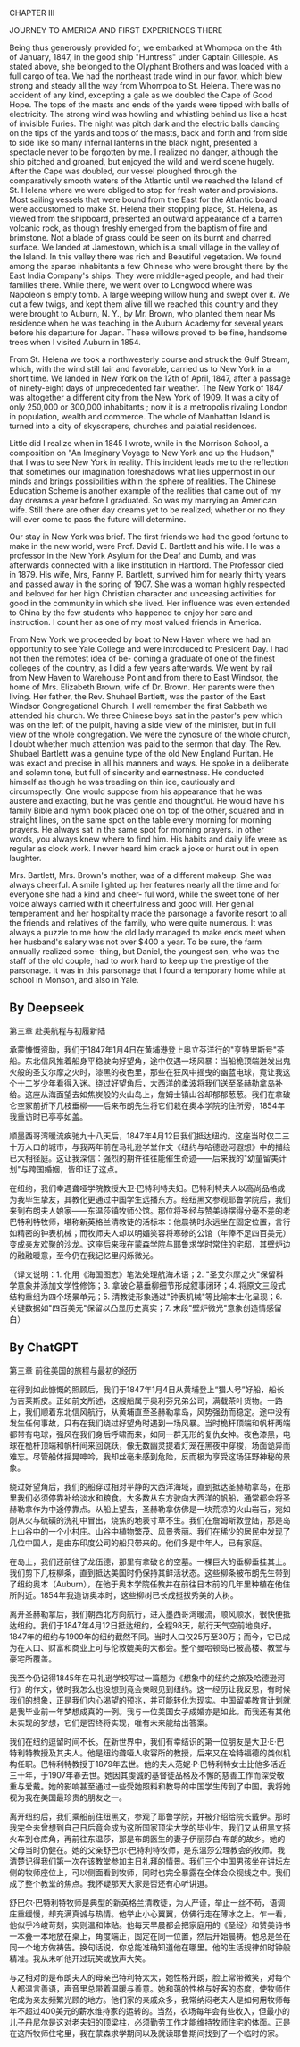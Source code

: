 CHAPTER III 

JOURNEY TO AMERICA AND FIRST 
EXPERIENCES THERE 

Being thus generously provided for, we 
embarked at Whompoa on the 4th of January, 
1847, in the good ship "Huntress" under 
Captain Gillespie. As stated above, she 
belonged to the Olyphant Brothers and was loaded 
with a full cargo of tea. We had the northeast 
trade wind in our favor, which blew strong and 
steady all the way from Whompoa to St. Helena. 
There was no accident of any kind, excepting 
a gale as we doubled the Cape of Good 
Hope. The tops of the masts and ends of the 
yards were tipped with balls of electricity. The 
strong wind was howling and whistling behind 
us like a host of invisible Furies. The night 
was pitch dark and the electric balls dancing 
on the tips of the yards and tops of the masts, 
back and forth and from side to side like so many 
infernal lanterns in the black night, presented a 
spectacle never to be forgotten by me. I realized 
no danger, although the ship pitched and 
groaned, but enjoyed the wild and weird scene 
hugely. After the Cape was doubled, our vessel 
ploughed through the comparatively smooth 
waters of the Atlantic until we reached the 
Island of St. Helena where we were obliged to 
stop for fresh water and provisions. Most 
sailing vessels that were bound from the East 
for the Atlantic board were accustomed to make 
St. Helena their stopping place, St. Helena, as 
viewed from the shipboard, presented an outward 
appearance of a barren volcanic rock, as though 
freshly emerged from the baptism of fire and 
brimstone. Not a blade of grass could be seen 
on its burnt and charred surface. We landed at 
Jamestown, which is a small village in the valley 
of the Island. In this valley there was rich and 
Beautiful vegetation. We found among the 
sparse inhabitants a few Chinese who were 
brought there by the East India Company's 
ships. They were middle-aged people, and had 
their families there. While there, we went over 
to Longwood where was Napoleon's empty 
tomb. A large weeping willow hung and swept 
over it. We cut a few twigs, and kept them alive 
till we reached this country and they were 
brought to Auburn, N. Y., by Mr. Brown, who 
planted them near Ms residence when he was 
teaching in the Auburn Academy for several 
years before his departure for Japan. These 
willows proved to be fine, handsome trees when 
I visited Auburn in 1854. 

From St. Helena we took a northwesterly 
course and struck the Gulf Stream, which, with 
the wind still fair and favorable, carried us to 
New York in a short time. We landed in New 
York on the 12th of April, 1847, after a passage 
of ninety-eight days of unprecedented fair 
weather. The New York of 1847 was altogether 
a different city from the New York of 1909. It 
was a city of only 250,000 or 300,000 inhabitants ; 
now it is a metropolis rivaling London in 
population, wealth and commerce. The whole 
of Manhattan Island is turned into a city of 
skyscrapers, churches and palatial residences. 

Little did I realize when in 1845 I wrote, while 
in the Morrison School, a composition on "An 
Imaginary Voyage to New York and up the 
Hudson," that I was to see New York in reality. 
This incident leads me to the reflection that 
sometimes our imagination foreshadows what lies 
uppermost in our minds and brings possibilities 
within the sphere of realities. The Chinese 
Education Scheme is another example of the 
realities that came out of my day dreams a 
year before I graduated. So was my marrying 
an American wife. Still there are other day 
dreams yet to be realized; whether or no they 
will ever come to pass the future will determine. 

Our stay in New York was brief. The first 
friends we had the good fortune to make in the 
new world, were Prof. David E. Bartlett and 
his wife. He was a professor in the New York 
Asylum for the Deaf and Dumb, and was afterwards 
connected with a like institution in Hartford. 
The Professor died in 1879. His wife, 
Mrs, Fanny P. Bartlett, survived him for nearly 
thirty years and passed away in the spring of 
1907. She was a woman highly respected and 
beloved for her high Christian character and 
unceasing activities for good in the community in 
which she lived. Her influence was even extended 
to China by the few students who happened 
to enjoy her care and instruction. I count her 
as one of my most valued friends in America. 

From New York we proceeded by boat to 
New Haven where we had an opportunity to see 
Yale College and were introduced to President 
Day. I had not then the remotest idea of be- 
coming a graduate of one of the finest colleges 
of the country, as I did a few years afterwards. 
We went by rail from New Haven to Warehouse Point 
and from there to East Windsor, 
the home of Mrs. Elizabeth Brown, wife of Dr. 
Brown. Her parents were then living. Her 
father, the Rev. Shuhael Bartlett, was the pastor 
of the East Windsor Congregational Church. I 
well remember the first Sabbath we attended his 
church. We three Chinese boys sat in the 
pastor's pew which was on the left of the pulpit, 
having a side view of the minister, but in full 
view of the whole congregation. We were the 
cynosure of the whole church, I doubt whether 
much attention was paid to the sermon that day. 
The Rev. Shubael Bartlett was a genuine type 
of the old New England Puritan. He was exact 
and precise in all his manners and ways. He 
spoke in a deliberate and solemn tone, but full of 
sincerity and earnestness. He conducted himself 
as though he was treading on thin ice, 
cautiously and circumspectly. One would suppose 
from his appearance that he was austere and 
exacting, but he was gentle and thoughtful. He 
would have his family Bible and hymn book 
placed one on top of the other, squared and in 
straight lines, on the same spot on the table every 
morning for morning prayers. He always sat 
in the same spot for morning prayers. In other 
words, you always knew where to find him. His 
habits and daily life were as regular as clock 
work. I never heard him crack a joke or hurst 
out in open laughter. 

Mrs. Bartlett, Mrs. Brown's mother, was of 
a different makeup. She was always cheerful. 
A smile lighted up her features nearly all the 
time and for everyone she had a kind and cheer- 
ful word, while the sweet tone of her voice always 
carried with it cheerfulness and good will. Her 
genial temperament and her hospitality made 
the parsonage a favorite resort to all the friends 
and relatives of the family, who were quite 
numerous. It was always a puzzle to me how 
the old lady managed to make ends meet when 
her husband's salary was not over $400 a year. 
To be sure, the farm annually realized some- 
thing, but Daniel, the youngest son, who was the 
staff of the old couple, had to work hard to keep 
up the prestige of the parsonage. It was in this 
parsonage that I found a temporary home while 
at school in Monson, and also in Yale. 


## By Deepseek

第三章 赴美航程与初履新陆

承蒙慷慨资助，我们于1847年1月4日在黄埔港登上奥立芬洋行的"亨特里斯号"茶船。东北信风推着船身平稳驶向好望角，途中仅遇一场风暴：当船桅顶端迸发出鬼火般的圣艾尔摩之火时，漆黑的夜色里，那些在狂风中摇曳的幽蓝电球，竟让我这个十二岁少年看得入迷。绕过好望角后，大西洋的柔波将我们送至圣赫勒拿岛补给。这座从海面望去如焦炭般的火山岛上，詹姆士镇山谷却郁郁葱葱。我们在拿破仑空冢前折下几枝垂柳——后来布朗先生将它们栽在奥本学院的住所旁，1854年我重访时已亭亭如盖。

顺墨西哥湾暖流疾驰九十八天后，1847年4月12日我们抵达纽约。这座当时仅二三十万人口的城市，与我两年前在马礼逊学堂作文《纽约与哈德逊河遐想》中的描绘已大相径庭。这让我深信：强烈的期许往往能催生奇迹——后来我的"幼童留美计划"与跨国婚姻，皆印证了这点。

在纽约，我们幸遇聋哑学院教授大卫·巴特利特夫妇。巴特利特夫人以高尚品格成为我毕生挚友，其教化更通过中国学生远播东方。经纽黑文参观耶鲁学院后，我们来到布朗夫人娘家——东温莎镇牧师公馆。那位将圣经与赞美诗摆得分毫不差的老巴特利特牧师，堪称新英格兰清教徒的活标本：他晨祷时永远坐在固定位置，言行如精密的钟表机械；而牧师夫人却以明媚笑容将寒碜的公馆（年俸不足四百美元）变成亲友欢聚的沙龙。这座后来我在蒙森学院与耶鲁求学时常住的宅邸，其壁炉边的融融暖意，至今仍在我记忆里闪烁微光。

（译文说明：1. 化用《海国图志》笔法处理航海术语；2. "圣艾尔摩之火"保留科学意象并添加文学性修饰；3. 拿破仑墓垂柳细节形成叙事闭环；4. 将原文三段式结构重组为四个场景单元；5. 清教徒形象通过"钟表机械"等比喻本土化呈现；6. 关键数据如"四百美元"保留以凸显历史真实；7. 末段"壁炉微光"意象创造情感留白）


## By ChatGPT

第三章
前往美国的旅程与最初的经历

在得到如此慷慨的照顾后，我们于1847年1月4日从黄埔登上“猎人号”好船，船长为吉莱斯皮。正如前文所述，这艘船属于奥利芬兄弟公司，满载茶叶货物。一路上，我们顺着东北信风航行，从黄埔直至圣赫勒拿岛，风势强劲而稳定。途中没有发生任何事故，只有在我们绕过好望角时遇到一场风暴。当时桅杆顶端和帆杆两端都带有电球，强风在我们身后呼啸而来，如同一群无形的复仇女神。夜色漆黑，电球在桅杆顶端和帆杆间来回跳跃，像无数幽灵提着灯笼在黑夜中穿梭，场面诡异而难忘。尽管船体摇晃呻吟，我却丝毫未感到危险，反而极为享受这场狂野神秘的景象。

绕过好望角后，我们的船穿过相对平静的大西洋海域，直到抵达圣赫勒拿岛，在那里我们必须停靠补给淡水和粮食。大多数从东方驶向大西洋的帆船，通常都会将圣赫勒拿作为中途停靠点。从船上望去，圣赫勒拿仿佛是一块荒凉的火山岩石，宛如刚从火与硫磺的洗礼中冒出，烧焦的地表寸草不生。我们在詹姆斯敦登陆，那是岛上山谷中的一个小村庄。山谷中植物繁茂、风景秀丽。我们在稀少的居民中发现了几位中国人，是由东印度公司的船只带来的。他们多是中年人，已有家庭。

在岛上，我们还前往了龙伍德，那里有拿破仑的空墓。一棵巨大的垂柳垂挂其上。我们剪下几枝柳条，直到抵达美国时仍保持其鲜活状态。这些柳条被布朗先生带到了纽约奥本（Auburn），在他于奥本学院任教并在前往日本前的几年里种植在他住所附近。1854年我造访奥本时，这些柳树已长成挺拔秀美的大树。

离开圣赫勒拿后，我们朝西北方向航行，进入墨西哥湾暖流，顺风顺水，很快便抵达纽约。我们于1847年4月12日抵达纽约，全程98天，航行天气空前地良好。1847年的纽约与1909年的纽约截然不同。当时人口仅25万至30万；而今，它已成为在人口、财富和商业上可与伦敦媲美的大都会。整个曼哈顿岛已被高楼、教堂与豪宅所覆盖。

我至今仍记得1845年在马礼逊学校写过一篇题为《想象中的纽约之旅及哈德逊河行》的作文，彼时我怎么也没想到竟会亲眼见到纽约。这一经历让我反思，有时候我们的想象，正是我们内心渴望的预兆，并可能转化为现实。中国留美教育计划就是我毕业前一年梦想成真的一例。我与一位美国女子成婚亦是如此。而我还有其他未实现的梦想，它们是否终将实现，唯有未来能给出答案。

我们在纽约逗留时间不长。在新世界中，我们有幸结识的第一位朋友是大卫·E·巴特利特教授及其夫人。他是纽约聋哑人收容所的教授，后来又在哈特福德的类似机构任职。巴特利特教授于1879年去世。他的夫人范妮·P·巴特利特女士比他多活近三十年，于1907年春去世。她因其虔诚的基督徒品格及不懈的慈善工作而深受敬重与爱戴。她的影响甚至通过一些受她照料和教导的中国学生传到了中国。我将她视为我在美国最珍贵的朋友之一。

离开纽约后，我们乘船前往纽黑文，参观了耶鲁学院，并被介绍给院长戴伊。那时我完全未曾想到自己日后竟会成为这所国家顶尖大学的毕业生。我们又从纽黑文搭火车到仓库角，再前往东温莎，那是布朗医生的妻子伊丽莎白·布朗的故乡。她的父母当时仍健在。她的父亲舒巴尔·巴特利特牧师，是东温莎公理教会的牧师。我清楚记得我们第一次在该教堂参加主日礼拜的情景。我们三个中国男孩坐在讲坛左侧的牧师座位上，可以侧面看到牧师，同时也完全暴露在全体会众视线之中。我们成了整个教堂的焦点。我怀疑那天大家是否还有心听讲道。

舒巴尔·巴特利特牧师是典型的新英格兰清教徒，为人严谨，举止一丝不苟，语调庄重缓慢，却充满真诚与热情。他举止小心翼翼，仿佛行走在薄冰之上。乍一看，他似乎冷峻苛刻，实则温和体贴。他每天早晨都会把家庭用的《圣经》和赞美诗书一本叠一本地放在桌上，角度端正，固定在同一位置，然后开始晨祷。他总是坐在同一个地方做祷告。换句话说，你总能准确知道他在哪里。他的生活规律如时钟般精准。我从未听他开过玩笑或放声大笑。

与之相对的是布朗夫人的母亲巴特利特太太，她性格开朗，脸上常带微笑，对每个人都温言善语，声音里总带着温暖与善意。她和蔼的性格与好客的态度，使牧师住宅成为亲友频繁光顾的地方。他们家的亲戚众多，我常纳闷老夫人是如何用牧师每年不超过400美元的薪水维持家的运转的。当然，农场每年会有些收入，但最小的儿子丹尼尔是这对老夫妇的顶梁柱，必须勤劳工作才能维持牧师住宅的体面。正是在这所牧师住宅里，我在蒙森求学期间以及就读耶鲁期间找到了一个临时的家。




